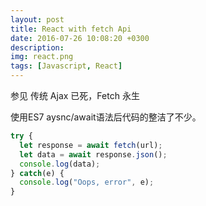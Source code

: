 ```yaml
---
layout: post
title: React with fetch Api
date: 2016-07-26 10:08:20 +0300
description: 
img: react.png
tags: [Javascript, React]
---
```


参见 传统 Ajax 已死，Fetch 永生

使用ES7 aysnc/await语法后代码的整洁了不少。

```javascript
try {
  let response = await fetch(url);
  let data = await response.json();
  console.log(data);
} catch(e) {
  console.log("Oops, error", e);
}
```